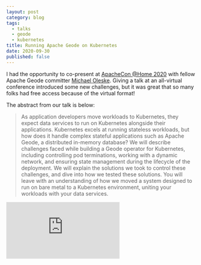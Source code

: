 ```yaml
---
layout: post
category: blog
tags:
  - talks
  - geode
  - kubernetes
title: Running Apache Geode on Kubernetes
date: 2020-09-30
published: false
---
```


I had the opportunity to co-present at [ApacheCon @Home 2020](https://apachecon.com/acah2020/) with fellow Apache Geode committer [Michael Oleske](https://oleske.engineer/). Giving a talk at an all-virtual conference introduced some new challenges, but it was great that so many folks had free access because of the virtual format!

The abstract from our talk is below:

> As application developers move workloads to Kubernetes, they expect data services to run on Kubernetes alongside their applications. Kubernetes excels at running stateless workloads, but how does it handle complex stateful applications such as Apache Geode, a distributed in-memory database? We will describe challenges faced while building a Geode operator for Kubernetes, including controlling pod terminations, working with a dynamic network, and ensuring state management during the lifecycle of the deployment. We will explain the solutions we took to control these challenges, and dive into how we tested these solutions. You will leave with an understanding of how we moved a system designed to run on bare metal to a Kubernetes environment, uniting your workloads with your data services.

<div class="embedded-media">
  <iframe src="https://www.youtube-nocookie.com/embed/iNSObr15E9o" title="YouTube video player" frameborder="0" allow="accelerometer; autoplay; clipboard-write; encrypted-media; gyroscope; picture-in-picture" allowfullscreen></iframe>
</div>
